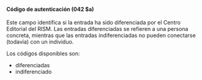 #### Código de autenticación (042 $a)

Este campo identifica si la entrada ha sido diferenciada por el Centro Editorial del RISM. Las entradas diferenciadas se refieren a una persona concreta, mientras que las entradas indiferenciadas no pueden conectarse (todavía) con un individuo. 

  

Los códigos disponibles son:  

- diferenciadas
- indiferenciado